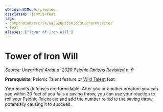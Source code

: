 ```yaml
---
obsidianUIMode: preview
cssclasses: json5e-feat
tags:
- compendium/src/5e/ua2020psionicoptionsrevisited
- feat
aliases: ["Tower of Iron Will"]
---
```

# Tower of Iron Will
*Source: Unearthed Arcana: 2020 Psionic Options Revisited p. 9*  

**Prerequisite**: Psionic Talent feature or [Wild Talent](/Systems/5e/feats/wild-talent-ua2020psionicoptionsrevisited.md) feat

Your mind's defenses are formidable. After you or another creature you can see within 30 feet of you fails a saving throw, you can use your reaction to roll your Psionic Talent die and add the number rolled to the saving throw, potentially causing it to succeed.